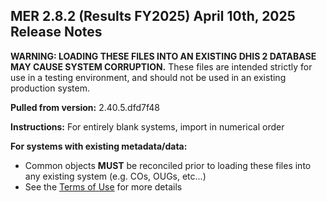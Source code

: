 ## MER 2.8.2 (Results FY2025) April 10th, 2025 Release Notes

**WARNING: LOADING THESE FILES INTO AN EXISTING DHIS 2 DATABASE MAY CAUSE SYSTEM CORRUPTION.** These files are intended strictly for use in a testing environment, and should not be used in an existing production system.

**Pulled from version:** 	2.40.5.dfd7f48

**Instructions:** For entirely blank systems, import in numerical order

**For systems with existing metadata/data:** 

 - Common objects **MUST** be reconciled prior to loading these files into any existing system (e.g. COs, OUGs, etc...)
 - See the [Terms of Use](https://github.com/pepfar-datim/DATIM-MER-METADATA/blob/master/README.md) for more details
